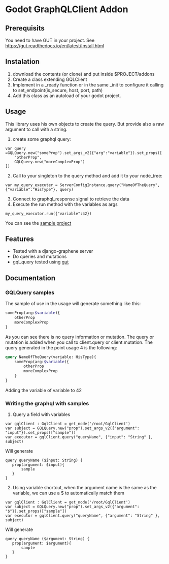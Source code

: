 # Godot GraphQLClient Addon

## Prerequisits
You need to have GUT in your project.
See https://gut.readthedocs.io/en/latest/Install.html

## Instalation
1. download the contents (or clone) and put inside $PROJECT/addons
2. Create a class extending GQLClient
3. Implement in a _ready function or in the same _init to configure it calling to set_endpoint(is_secure, host, port, path)
4. Add this class as an autoload of your godot project.

## Usage
This library uses his own objects to create the query. But provide also a raw argument to call with a string.

1. create some graphql query:
```gdscript
var query =GQLQuery.new("someProp").set_args_v2({"arg":"variable"}).set_props([
	"otherProp",
	GQLQuery.new("moreComplexProp")
])
```

2. Call to your singleton to the query method and add it to your node_tree:
```gdscript
var my_query_executer = ServerConfigInstance.query("NameOfTheQuery", {"variable":"HisType"}, query)
```

3. Connect to graphql_response signal to retrieve the data
4. Execute the run method with the variables as args
```gdscript
my_query_executor.run({"variable":42})
```

You can see the [sample project](https://github.com/Dracks/godot-gql-test)

## Features
* Tested with a django-graphene server
* Do queries and mutations
* gql_query tested using [gut](https://github.com/bitwes/Gut)


## Documentation
### GQLQuery samples
The sample of use in the usage will generate something like this:
```graphql
someProp(arg:$variable){
	otherProp
	moreComplexProp
}
```

As you can see there is no query information or mutation. The query or mutation is added when you call to client.query or client.mutation. The query generated in the point usage 4 is the following:
```graphql
query NameOfTheQuery(variable: HisType){
	someProp(arg:$variable){
		otherProp
		moreComplexProp
	}
}
```
Adding the variable of variable to 42

### Writing the graphql with samples
1. Query a field with variables
```gdscript
var gqlClient : GqlClient = get_node('/root/GqlClient')
var subject = GQLQuery.new("prop").set_args_v2({"argument": "input"}).set_props(["sample"])
var executor = gqlClient.query("queryName", {"input": "String" }, subject)
```

Will generate
```Gql
query queryName ($input: String) {
   prop(argument: $input){
	   sample
   }
}
```

2. Using variable shortcut, when the argument name is the same as the variable, we can use a $ to automatically match them
```gdscript
var gqlClient : GqlClient = get_node('/root/GqlClient')
var subject = GQLQuery.new("prop").set_args_v2({"argument": "$"}).set_props(["sample"])
var executor = gqlClient.query("queryName", {"argument": "String" }, subject)
```

Will generate
```Gql
query queryName ($argument: String) {
   prop(argument: $argument){
	   sample
   }
}
```
